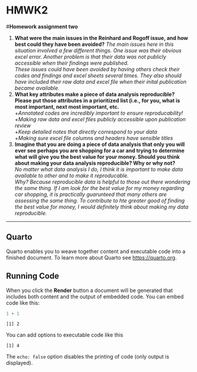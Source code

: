 # HMWK2

\#**Homework assignment two**  
1. **What were the main issues in the Reinhard and Rogoff issue, and how
best could they have been avoided?** *The main issues here in this
situation involved a few different things. One issue was their obvious
excel error. Another problem is that their data was not publicly
accessible when their findings were published.*  
*These issues could have been avoided by having others check their codes
and findings and excel sheets several times. They also should have
included their raw data and excel file when their inital publication
became available.*  
2. **What key attributes make a piece of data analysis reproducible?
Please put those attributes in a prioritized list (i.e., for you, what
is most important, next most important, etc.**  
+*Annotated codes are incredibly important to ensure reproducability!*  
+*Making raw data and excel files publicly accessible upon publication
review*  
+*Keep detailed notes that directly correspond to your data*  
+*Making sure excel file columns and headers have sensible titles*  
3. **Imagine that you are doing a piece of data analysis that only you
will ever see perhaps you are shopping for a car and trying to determine
what will give you the best value for your money. Should you think about
making your data analysis reproducible? Why or why not?**  
*No matter what data analysis I do, I think it is important to make data
available to other and to make it reproducable.  
Why? Because reproducible data is helpful to those out there wondering
the same thing. If I am look for the best value for my money regarding
car shopping, it is practically guarunteed that many others are
assessing the same thing. To contribute to hte greater good of finding
the best value for money, I would definitely think about making my data
reproducible.*

------------------------------------------------------------------------

## Quarto

Quarto enables you to weave together content and executable code into a
finished document. To learn more about Quarto see <https://quarto.org>.

## Running Code

When you click the **Render** button a document will be generated that
includes both content and the output of embedded code. You can embed
code like this:

``` r
1 + 1
```

    [1] 2

You can add options to executable code like this

    [1] 4

The `echo: false` option disables the printing of code (only output is
displayed).
